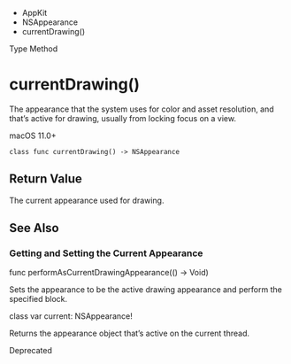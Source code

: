 

- AppKit
- NSAppearance
-  currentDrawing() 

Type Method

# currentDrawing()

The appearance that the system uses for color and asset resolution, and that’s active for drawing, usually from locking focus on a view.

macOS 11.0+

``` source
class func currentDrawing() -> NSAppearance
```

## Return Value

The current appearance used for drawing.

## See Also

### Getting and Setting the Current Appearance

func performAsCurrentDrawingAppearance(() -> Void)

Sets the appearance to be the active drawing appearance and perform the specified block.

class var current: NSAppearance!

Returns the appearance object that’s active on the current thread.

Deprecated


